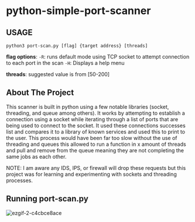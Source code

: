 # python-simple-port-scanner
<h2>USAGE</h2>

`python3 port-scan.py [flag] {target address} [threads]`

**flag options**:
`-R`: runs default mode using TCP socket to attempt connection to each port in the scan
`-H`: Displays a help menu

**threads**: suggested value is from [50-200]

<h2>About The Project</h2>

This scanner is built in python using a few notable libraries (socket, threading, and queue among others). It works by attempting to establish a connection using a socket while iterating through a list of ports that are being used to connect to the socket. It used these connections successes list and compares it to a library of known services and used this to print to the user.
This process would have been far too slow without the use of threading and queues this allowed to run a function in x amount of threads and pull and remove from the queue meaning they are not completing the same jobs as each other.

NOTE: I am aware any IDS, IPS, or firewall will drop these requests but this project was for learning and experimenting with sockets and threading processes.

<h2>Running port-scan.py</h2>

![ezgif-2-c4cbce8ace](https://user-images.githubusercontent.com/90014630/175423311-77491b52-bda6-402d-80fe-55b8e59e0df0.gif)
